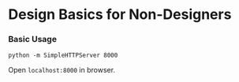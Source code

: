 # Design Basics for Non-Designers

### Basic Usage

```
python -m SimpleHTTPServer 8000
```

Open `localhost:8000` in browser.

